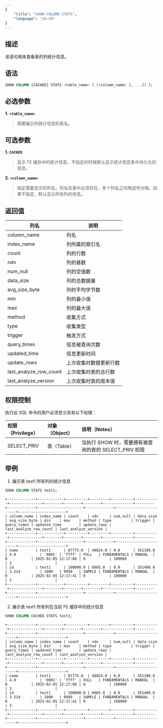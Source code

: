 ```yaml
---
{
    "title": "SHOW COLUMN STATS",
    "language": "zh-CN"
}
---
```


<!--
Licensed to the Apache Software Foundation (ASF) under one
or more contributor license agreements.  See the NOTICE file
distributed with this work for additional information
regarding copyright ownership.  The ASF licenses this file
to you under the Apache License, Version 2.0 (the
"License"); you may not use this file except in compliance
with the License.  You may obtain a copy of the License at

  http://www.apache.org/licenses/LICENSE-2.0

Unless required by applicable law or agreed to in writing,
software distributed under the License is distributed on an
"AS IS" BASIS, WITHOUT WARRANTIES OR CONDITIONS OF ANY
KIND, either express or implied.  See the License for the
specific language governing permissions and limitations
under the License.
-->

## 描述

该语句用来查看表的列统计信息。

## 语法

```SQL
SHOW COLUMN [CACHED] STATS <table_name> [ (<column_name> [, ...]) ];
```

## 必选参数

**1. `<table_name>`**

> 需要展示列统计信息的表名。

## 可选参数

**1. `CACHED`**

> 显示 FE 缓存中的统计信息。不指定的时候默认显示统计信息表中持久化的信息。

**2. `<column_name>`**

> 指定需要显示的列名。列名在表中必须存在，多个列名之间用逗号分隔。如果不指定，默认显示所有列的信息。

## 返回值

| 列名 | 说明           |
| -- |--------------|
| column_name | 列名           |
| index_name |   列所属的索引名           |
| count | 列的行数           |
| ndv | 列的基数         |
| num_null | 列的空值数           |
| data_size |   列的总数据量           |
| avg_size_byte |  列的平均字节数           |
| min | 列的最小值         |
| max | 列的最大值           |
| method |   收集方式          |
| type | 收集类型           |
| trigger | 触发方式         |
| query_times | 信息被查询次数          |
| updated_time |   信息更新时间           |
| update_rows | 上次收集时数据更新行数           |
| last_analyze_row_count | 上次收集时表的总行数         |
| last_analyze_version | 上次收集时表的版本值         |

## 权限控制

执行此 SQL 命令的用户必须至少具有以下权限：

| 权限（Privilege） | 对象（Object） | 说明（Notes）                                    |
|:--------------| :------------- |:------------------------------------------------|
| SELECT_PRIV   | 表（Table）    | 当执行 SHOW 时，需要拥有被查询的表的 SELECT_PRIV 权限 |

## 举例

1. 展示表 test1 所有列的统计信息

```sql
SHOW COLUMN STATS test1;
```

```text
+-------------+------------+----------+---------+----------+-----------+---------------+--------+--------+--------+--------------+---------+-------------+---------------------+-------------+------------------------+----------------------+
| column_name | index_name | count    | ndv     | num_null | data_size | avg_size_byte | min    | max    | method | type         | trigger | query_times | updated_time        | update_rows | last_analyze_row_count | last_analyze_version |
+-------------+------------+----------+---------+----------+-----------+---------------+--------+--------+--------+--------------+---------+-------------+---------------------+-------------+------------------------+----------------------+
| name        | test1      | 87775.0  | 48824.0 | 0.0      | 351100.0  | 4.0           | '0001' | 'ffff' | FULL   | FUNDAMENTALS | MANUAL  | 0           | 2025-02-05 12:17:08 | 0           | 100000                 | 3                    |
| id          | test1      | 100000.0 | 8965.0  | 0.0      | 351400.0  | 3.514         | 1000   | 9999   | SAMPLE | FUNDAMENTALS | MANUAL  | 0           | 2025-02-05 12:17:41 | 0           | 100000                 | 3                    |
+-------------+------------+----------+---------+----------+-----------+---------------+--------+--------+--------+--------------+---------+-------------+---------------------+-------------+------------------------+----------------------+
```

2. 展示表 test1 所有列在当前 FE 缓存中的统计信息

```sql
SHOW COLUMN CACHED STATS test1;
```

```text
+-------------+------------+----------+---------+----------+-----------+---------------+--------+--------+--------+--------------+---------+-------------+---------------------+-------------+------------------------+----------------------+
| column_name | index_name | count    | ndv     | num_null | data_size | avg_size_byte | min    | max    | method | type         | trigger | query_times | updated_time        | update_rows | last_analyze_row_count | last_analyze_version |
+-------------+------------+----------+---------+----------+-----------+---------------+--------+--------+--------+--------------+---------+-------------+---------------------+-------------+------------------------+----------------------+
| name        | test1      | 87775.0  | 48824.0 | 0.0      | 351100.0  | 4.0           | '0001' | 'ffff' | FULL   | FUNDAMENTALS | MANUAL  | 0           | 2025-02-05 12:17:08 | 0           | 100000                 | 3                    |
| id          | test1      | 100000.0 | 8965.0  | 0.0      | 351400.0  | 3.514         | 1000   | 9999   | SAMPLE | FUNDAMENTALS | MANUAL  | 0           | 2025-02-05 12:17:41 | 0           | 100000                 | 3                    |
+-------------+------------+----------+---------+----------+-----------+---------------+--------+--------+--------+--------------+---------+-------------+---------------------+-------------+------------------------+----------------------+
```
